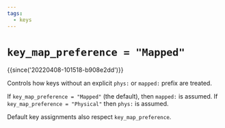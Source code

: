 ```yaml
---
tags:
  - keys
---
```

# `key_map_preference = "Mapped"`

{{since('20220408-101518-b908e2dd')}}

Controls how keys without an explicit `phys:` or `mapped:` prefix are treated.

If `key_map_preference = "Mapped"` (the default), then `mapped:` is assumed. If
`key_map_preference = "Physical"` then `phys:` is assumed.

Default key assignments also respect `key_map_preference`.

